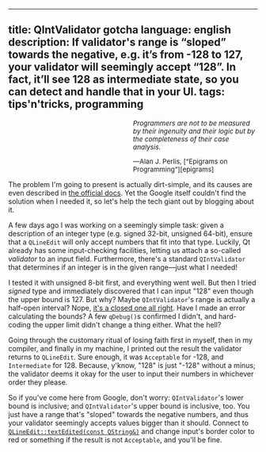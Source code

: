 ----
title: QIntValidator gotcha
language: english
description: If validator's range is “sloped” towards the negative, e.g. it’s
    from -128 to 127, your validator will seemingly accept “128”. In fact,
    it’ll see 128 as intermediate state, so you can detect and handle that in
    your UI.
tags: tips'n'tricks, programming
----

<div style="margin-left: 50%; font-size: 0.833rem;">
<p style="font-style: italic;">
Programmers are not to be measured by their ingenuity and their logic but by the
completeness of their case analysis.
</p>
<p>
—Alan J. Perlis, [“Epigrams on Programming”][epigrams]
</p>
</div>

The problem I'm going to present is actually dirt-simple, and its causes are
even described in [the official docs][validate-docs]. Yet the Google itself
couldn't find the solution when I needed it, so let's help the tech giant out
by blogging about it.

A few days ago I was working on a seemingly simple task: given a description of
an integer type (e.g. signed 32-bit, unsigned 64-bit), ensure that a `QLineEdit`
will only accept numbers that fit into that type. Luckily, Qt already has some
input-checking facilities, letting us attach a so-called *validator* to an input
field. Furthermore, there's a standard `QIntValidator` that determines if an
integer is in the given range—just what I needed!

I tested it with unsigned 8-bit first, and everything went well. But then
I tried *signed* type and immediately discovered that I can input "128" even
though the upper bound is 127. But why? Maybe `QIntValidator`'s range is
actually a half-open interval? Nope, [it's a closed one all
right][constructor-docs]. Have I made an error calculating the bounds? A few
`qDebug()`s confirmed I didn't, and hard-coding the upper limit didn't change
a thing either. What the hell?

Going through the customary ritual of losing faith first in myself, then in my
compiler, and finally in my machine, I printed out the result the validator
returns to `QLineEdit`. Sure enough, it was `Acceptable` for -128, and
`Intermediate` for 128. Because, y'know, "128" is just "-128" without a minus;
the validator deems it okay for the user to input their numbers in whichever
order they please.

So if you've come here from Google, don't worry: `QIntValidator`'s lower bound
is inclusive; and `QIntValidator`'s upper bound is inclusive, too. You just
have a range that's "sloped" towards the negative numbers, and thus your
validator seemingly accepts values bigger than it should. Connect to
[`QLineEdit::​textEdited(const QString&)`][textedited] and change input's
border color to red or something if the result is not `Acceptable`, and you'll
be fine.

[epigrams]:
    https://web.archive.org/web/19990117034445/http://www-pu.informatik.uni-tuebingen.de/users/klaeren/epigrams.html
    "Epigrams on Programming — Internet Archive Wayback Machine"
[validate-docs]:
    https://doc.qt.io/qt-5/qintvalidator.html#validate
    "QIntValidator class | Qt GUI 5.9"
[constructor-docs]:
    https://doc.qt.io/qt-5/qintvalidator.html#QIntValidator-1
    "QIntValidator class | Qt GUI 5.9"
[textEdited]:
    https://doc.qt.io/qt-5/qlineedit.html#textEdited
    "QLineEdit class | Qt Widgets 5.9"
